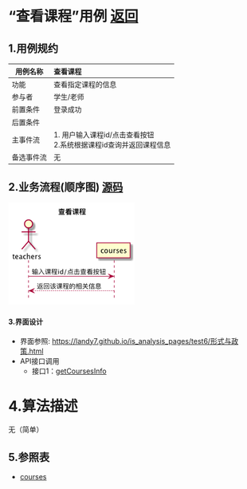 # “查看课程”用例 [返回](././README.md)

## 1.用例规约

|用例名称|查看课程|
|-------|:-------------|
|功能|查看指定课程的信息|
|参与者|学生/老师|
|前置条件| 登录成功|
|后置条件||
|主事件流| 1. 用户输入课程id/点击查看按钮<br/>2.系统根据课程id查询并返回课程信息<br/>|
|备选事件流|无|

## 2.业务流程(顺序图) [源码](../sequence/查看课程.md)
![查看课程](/out/test6/sequence/查看课程/查看课程.png)

#### 3.界面设计
- 界面参照: https://landy7.github.io/is_analysis_pages/test6/形式与政策.html
- API接口调用
    - 接口1：[getCoursesInfo](../接口/getandsetCoursesInfo.md)
# 4.算法描述
无（简单）

## 5.参照表
- [courses](../数据库设计.md/#courses)